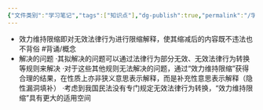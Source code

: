 ```yaml
---
{"文件类别":"学习笔记","tags":["知识点"],"dg-publish":true,"permalink":"/学习笔记/知识点cheese/效力维持限缩/","dgPassFrontmatter":true}
---
```


- 效力维持限缩即对无效法律行为进行限缩解释，使其缩减后的内容既不违法也不背俗 #背诵/概念 
- 解决的问题
·其拟解决的问题可以通过法律行为部分无效、无效法律行为转换等规则来解决
·对于这些其他规则无法解决的问题，通过“效力维持限缩”获得合理的结果，在性质上亦非狭义意思表示解释，而是补充性意思表示解释（隐性漏洞填补）
·考虑到我国民法没有专门规定无效法律行为转换，“效力维持限缩”具有更大的适用空间
